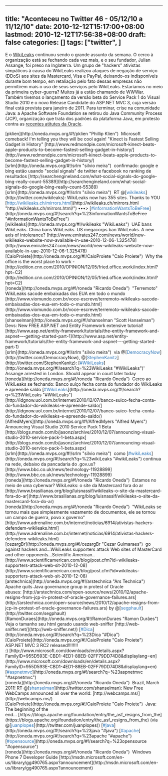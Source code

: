 
---
title: "Aconteceu no Twitter 46 - 05/12/10 a 11/12/10"
date: 2010-12-12T15:17:00+08:00
lastmod: 2010-12-12T17:56:38+08:00
draft: false
categories: []
tags: ["twitter", ]
---


E o [WikiLeaks](http://wikileaks.org/) continuou sendo o grande assunto da semana. O cerco à organização está se fechando cada vez mais, e o seu fundador, Julian Assange, foi preso na Inglaterra. Um grupo de "hackers" ativistas simpáticos à causa do WikiLeaks realizou ataques de negação de serviço (DDoS) aos sites da Mastercard, Visa e PayPal, deixando-os indisponíveis durante bom tempo, em retaliação pelo fato dessas empresas não permitirem mais o uso de seus serviços pelo WikiLeaks. Estaríamos no meio da primeira cyber-guerra? Muitos já a estão chamando de WWWar. Também tivemos o lançamento da versão beta do Service Pack 1 do Visual Studio 2010 e o novo Release Candidate do ASP.NET MVC 3, cuja versão final está prevista para janeiro de 2011. Para terminar, crise na comunidade Java: a Apache Software Foundation se retirou do Java Community Process (JCP), organização que trata dos padrões da plataforma Java, em protesto contra as [recentes atitutes da Oracle](/blog/post/2010/11/14/Aconteceu-no-Twitter-42-071110-a-131110.aspx "Aconteceu no Twitter 42 - 07/11/10 a 13/11/10").


<div class="tweet-row"><span class="tweet-user-name">[pklien](http://oneda.mvps.org/#!/pklien "Phillip Klien")  </span>Microsoft comeback! I'm telling you they will be cool again! "Kinect is Fastest Selling Gadget in History" [http://www.redmondpie.com/microsoft-kinect-beats-apple-products-to-become-fastest-selling-gadget-in-history/](http://www.redmondpie.com/microsoft-kinect-beats-apple-products-to-become-fastest-selling-gadget-in-history/)  


<div class="tweet-row"><span class="tweet-user-name">[srlm](http://oneda.mvps.org/#!/srlm "silvio meira")  </span>confirmado: google e bing estão usando "social signals" de twitter e facebook no ranking de resultados [http://searchengineland.com/what-social-signals-do-google-bing-really-count-55389](http://searchengineland.com/what-social-signals-do-google-bing-really-count-55389)  


<div class="tweet-row"><span class="tweet-user-name">[srlm](http://oneda.mvps.org/#!/srlm "silvio meira")  </span>RT @[<span style="color: #2d76b9;">wikileaks</span>](http://twitter.com/wikileaks): WikiLeaks now has 355 sites. Thanks to YOU [<span style="color: #2d76b9;">http://wikileaks.ch/mirrors.html</span>](http://wikileaks.ch/mirrors.html "http://wikileaks.ch/mirrors.html/") •••> [<span style="color: #2d76b9;">#informationWantsToBeFree</span>](http://oneda.mvps.org/#!/search?q=%23informationWantsToBeFree "#informationWantsToBeFree")  


<div class="tweet-row"><span class="tweet-user-name">[wikileaks](http://oneda.mvps.org/#!/wikileaks "WikiLeaks")  </span>UAE bans WikiLeaks. China bans WikiLeaks. US megacorps ban WikiLeaks. A new axis of intolerance? [http://www.emirates247.com/news/world/new-wikileaks-website-now-available-in-uae-2010-12-06-1.325478](http://www.emirates247.com/news/world/new-wikileaks-website-now-available-in-uae-2010-12-06-1.325478)  


<div class="tweet-row"><span class="tweet-user-name">[CaioProiete](http://oneda.mvps.org/#!/CaioProiete "Caio Proiete")  </span>Why the office is the worst place to work - [http://edition.cnn.com/2010/OPINION/12/05/fried.office.work/index.html?hpt=C2](http://edition.cnn.com/2010/OPINION/12/05/fried.office.work/index.html?hpt=C2)  


<div class="tweet-row"><span class="tweet-user-name">[roneda](http://oneda.mvps.org/#!/roneda "Ricardo Oneda")  </span>"Terremoto" WikiLeaks sacode embaixadas dos EUA em todo o mundo [http://www.viomundo.com.br/voce-escreve/terremoto-wikileaks-sacode-embaixadas-dos-eua-em-todo-o-mundo.html](http://www.viomundo.com.br/voce-escreve/terremoto-wikileaks-sacode-embaixadas-dos-eua-em-todo-o-mundo.html)  


<div class="tweet-row"><span class="tweet-user-name">[shanselman](http://oneda.mvps.org/#!/shanselman "Scott Hanselman")  </span>Devs: New FREE ASP.NET and Entity Framework extensive tutorial! [http://www.asp.net/entity-framework/tutorials/the-entity-framework-and-aspnet-–-getting-started-part-1](http://www.asp.net/entity-framework/tutorials/the-entity-framework-and-aspnet-–-getting-started-part-1)  

</div>
</div>
</div>
</div>
</div>
</div>
</div>
<div class="tweet-row"><span class="tweet-user-name">[srlm](http://oneda.mvps.org/#!/srlm "silvio meira")  </span>via @[<span style="color: #2d76b9;">DemocracyNow</span>](http://twitter.com/DemocracyNow), @[<span style="color: #2d76b9;">StephenKanitz</span>](http://twitter.com/StephenKanitz): [<span style="color: #2d76b9;">#WikiLeaks</span>](http://oneda.mvps.org/#!/search?q=%23WikiLeaks "#WikiLeaks")' Assange arrested in London. Should appear in court later today   


<div class="tweet-row"><span class="tweet-user-name">[roneda](http://oneda.mvps.org/#!/roneda "Ricardo Oneda")  </span>Cerco ao WikiLeaks se fechando: Banco suíço fecha conta do fundador do WikiLeaks e apreende saldo [<span style="color: #2d76b9;">#WikiLeaks</span>](http://oneda.mvps.org/#!/search?q=%23WikiLeaks "#WikiLeaks")   
[http://idgnow.uol.com.br/internet/2010/12/07/banco-suico-fecha-conta-do-fundador-do-wikileaks-e-apreende-saldo/](http://idgnow.uol.com.br/internet/2010/12/07/banco-suico-fecha-conta-do-fundador-do-wikileaks-e-apreende-saldo/)  


<div class="tweet-row"><span class="tweet-user-name">[AlfredMyers](http://oneda.mvps.org/#!/AlfredMyers "Alfred Myers")  </span>Announcing Visual Studio 2010 Service Pack 1 Beta [http://blogs.msdn.com/b/jasonz/archive/2010/12/07/announcing-visual-studio-2010-service-pack-1-beta.aspx](http://blogs.msdn.com/b/jasonz/archive/2010/12/07/announcing-visual-studio-2010-service-pack-1-beta.aspx)  


<div class="tweet-row"><span class="tweet-user-name">[srlm](http://oneda.mvps.org/#!/srlm "silvio meira")  </span>como [<span style="color: #2d76b9;">#wikiLeaks</span>](http://oneda.mvps.org/#!/search?q=%23wikiLeaks "#wikiLeaks") continua na rede, debaixo da pancadaria do .gov.us? [http://www.bbc.co.uk/news/technology-11928899](http://www.bbc.co.uk/news/technology-11928899)  


<div class="tweet-row"><span class="tweet-user-name">[roneda](http://oneda.mvps.org/#!/roneda "Ricardo Oneda")  </span>Estamos no meio de uma cyberwar? WikiLeaks: o site da Mastercard fora do ar [http://www.brasilianas.org/blog/luisnassif/wikileaks-o-site-da-mastercard-fora-do-ar](http://www.brasilianas.org/blog/luisnassif/wikileaks-o-site-da-mastercard-fora-do-ar)  


<div class="tweet-row"><span class="tweet-user-name">[roneda](http://oneda.mvps.org/#!/roneda "Ricardo Oneda")  </span>"WikiLeaks se tornou mais que simplesmente vazamento de documentos, ele se tornou um campo de guerra, povo x governo"   
[http://www.adrenaline.com.br/internet/noticias/6914/ativistas-hackers-defendem-wikileaks.html](http://www.adrenaline.com.br/internet/noticias/6914/ativistas-hackers-defendem-wikileaks.html)  


<div class="tweet-row"><span class="tweet-user-name">[cezargBr](http://oneda.mvps.org/#!/cezargBr "Cezar Guimaraes")  </span>go against hackers and...WikiLeaks supporters attack Web sites of MasterCard and other opponents...Scientific American.. [http://www.scientificamerican.com/blog/post.cfm?id=wikileaks-supporters-attack-web-sit-2010-12-08](http://www.scientificamerican.com/blog/post.cfm?id=wikileaks-supporters-attack-web-sit-2010-12-08)  


<div class="tweet-row"><span class="tweet-user-name">[arstechnica](http://oneda.mvps.org/#!/arstechnica "Ars Technica")  </span>Apache quits Java governance group in protest of Oracle abuses: [http://arstechnica.com/open-source/news/2010/12/apache-resigns-from-jcp-in-protest-of-oracle-governance-failures.ars](http://arstechnica.com/open-source/news/2010/12/apache-resigns-from-jcp-in-protest-of-oracle-governance-failures.ars) by @[<span style="color: #2d76b9;">segphault</span>](http://twitter.com/segphault)  


<div class="tweet-row"><span class="tweet-user-name">[RamonDuraes](http://oneda.mvps.org/#!/RamonDuraes "Ramon Durães")  </span>Veja o tamanho seu html gerado usando web-sniffer [http://web-sniffer.net/](http://web-sniffer.net/) [<span style="color: #2d76b9;">#Dica</span>](http://oneda.mvps.org/#!/search?q=%23Dica "#Dica")  


<div class="tweet-row"><span class="tweet-user-name">[CaioProiete](http://oneda.mvps.org/#!/CaioProiete "Caio Proiete")  </span>ASP.NET MVC 3 RC2 released!!!!!!!! :) [http://www.microsoft.com/downloads/en/details.aspx?FamilyID=955D593E-CBD1-4ED1-88EB-02FF79DD74D8&displaylang=en](http://www.microsoft.com/downloads/en/details.aspx?FamilyID=955D593E-CBD1-4ED1-88EB-02FF79DD74D8&displaylang=en) [<span style="color: #2d76b9;">#aspnetmvc</span>](http://oneda.mvps.org/#!/search?q=%23aspnetmvc "#aspnetmvc")  


<div class="tweet-row"><span class="tweet-user-name">[roneda](http://oneda.mvps.org/#!/roneda "Ricardo Oneda")  </span>Brazil, March 2011! RT @[<span style="color: #2d76b9;">shanselman</span>](http://twitter.com/shanselman): New Free WebCamps announced all over the world: [http://webcamps.ms/](http://webcamps.ms/)  


<div class="tweet-row"><span class="tweet-user-name">[CaioProiete](http://oneda.mvps.org/#!/CaioProiete "Caio Proiete")  </span>Java: The beginning of the end... [https://blogs.apache.org/foundation/entry/the_asf_resigns_from_the](https://blogs.apache.org/foundation/entry/the_asf_resigns_from_the) (via @[<span style="color: #2d76b9;">juanplopes</span>](http://twitter.com/juanplopes)) [<span style="color: #2d76b9;">#java</span>](http://oneda.mvps.org/#!/search?q=%23java "#java") [<span style="color: #2d76b9;">#apache</span>](http://oneda.mvps.org/#!/search?q=%23apache "#apache") [<span style="color: #2d76b9;">#opensource</span>](http://oneda.mvps.org/#!/search?q=%23opensource "#opensource")  


<div class="tweet-row"><span class="tweet-user-name">[roneda](http://oneda.mvps.org/#!/roneda "Ricardo Oneda")  </span>Windows Phone 7 Developer Guide [http://msdn.microsoft.com/en-us/library/gg490765.aspx?announcement](http://msdn.microsoft.com/en-us/library/gg490765.aspx?announcement)  
</div>
</div>
</div>
</div>
</div>
</div>
</div>
</div>
</div>
</div>
</div>
</div>
</div>


